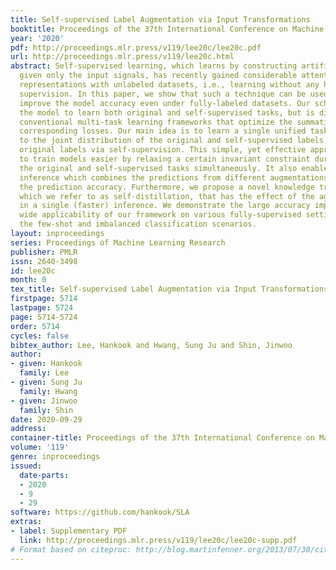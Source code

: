 ```yaml
---
title: Self-supervised Label Augmentation via Input Transformations
booktitle: Proceedings of the 37th International Conference on Machine Learning
year: '2020'
pdf: http://proceedings.mlr.press/v119/lee20c/lee20c.pdf
url: http://proceedings.mlr.press/v119/lee20c.html
abstract: Self-supervised learning, which learns by constructing artificial labels
  given only the input signals, has recently gained considerable attention for learning
  representations with unlabeled datasets, i.e., learning without any human-annotated
  supervision. In this paper, we show that such a technique can be used to significantly
  improve the model accuracy even under fully-labeled datasets. Our scheme trains
  the model to learn both original and self-supervised tasks, but is different from
  conventional multi-task learning frameworks that optimize the summation of their
  corresponding losses. Our main idea is to learn a single unified task with respect
  to the joint distribution of the original and self-supervised labels, i.e., we augment
  original labels via self-supervision. This simple, yet effective approach allows
  to train models easier by relaxing a certain invariant constraint during learning
  the original and self-supervised tasks simultaneously. It also enables an aggregated
  inference which combines the predictions from different augmentations to improve
  the prediction accuracy. Furthermore, we propose a novel knowledge transfer technique,
  which we refer to as self-distillation, that has the effect of the aggregated inference
  in a single (faster) inference. We demonstrate the large accuracy improvement and
  wide applicability of our framework on various fully-supervised settings, e.g.,
  the few-shot and imbalanced classification scenarios.
layout: inproceedings
series: Proceedings of Machine Learning Research
publisher: PMLR
issn: 2640-3498
id: lee20c
month: 0
tex_title: Self-supervised Label Augmentation via Input Transformations
firstpage: 5714
lastpage: 5724
page: 5714-5724
order: 5714
cycles: false
bibtex_author: Lee, Hankook and Hwang, Sung Ju and Shin, Jinwoo
author:
- given: Hankook
  family: Lee
- given: Sung Ju
  family: Hwang
- given: Jinwoo
  family: Shin
date: 2020-09-29
address: 
container-title: Proceedings of the 37th International Conference on Machine Learning
volume: '119'
genre: inproceedings
issued:
  date-parts:
  - 2020
  - 9
  - 29
software: https://github.com/hankook/SLA
extras:
- label: Supplementary PDF
  link: http://proceedings.mlr.press/v119/lee20c/lee20c-supp.pdf
# Format based on citeproc: http://blog.martinfenner.org/2013/07/30/citeproc-yaml-for-bibliographies/
---
```

